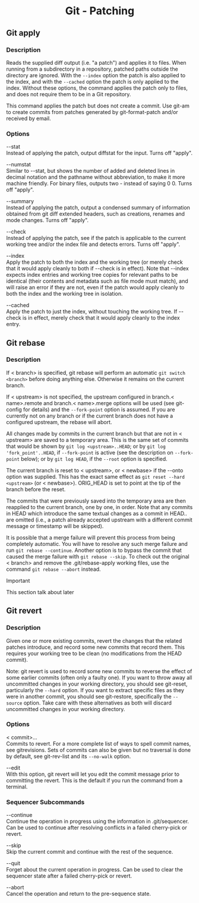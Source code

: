 <link rel="stylesheet" href="../source.css">
<link rel="stylesheet" href="https://cdn.jsdelivr.net/npm/bootstrap-icons@1.5.0/font/bootstrap-icons.css">

<h1 style="text-align:center">Git - Patching</h1>

## Git apply

### Description
Reads the supplied diff output (i.e. "a patch") and applies it to files. When running from a subdirectory in a repository, patched paths outside the directory are ignored. With the `--index` option the patch is also applied to the index, and with the `--cached` option the patch is only applied to the index. Without these options, the command applies the patch only to files, and does not require them to be in a Git repository.

This command applies the patch but does not create a commit. Use git-am to create commits from patches generated by git-format-patch and/or received by email.

### Options
<code1>--stat</code1></br>
Instead of applying the patch, output diffstat for the input. Turns off "apply".

<code1>--numstat</code1></br>
Similar to --stat, but shows the number of added and deleted lines in decimal notation and the pathname without abbreviation, to make it more machine friendly. For binary files, outputs two - instead of saying 0 0. Turns off "apply".

<code1>--summary</code1></br>
Instead of applying the patch, output a condensed summary of information obtained from git diff extended headers, such as creations, renames and mode changes. Turns off "apply".

<code1>--check</code1></br>
Instead of applying the patch, see if the patch is applicable to the current working tree and/or the index file and detects errors. Turns off "apply".

<code1>--index</code1></br>
Apply the patch to both the index and the working tree (or merely check that it would apply cleanly to both if --check is in effect). Note that <code1>--index expects index entries and working tree copies for relevant paths to be identical (their contents and metadata such as file mode must match), and will raise an error if they are not, even if the patch would apply cleanly to both the index and the working tree in isolation.

<code1>--cached</code1></br>
Apply the patch to just the index, without touching the working tree. If --check is in effect, merely check that it would apply cleanly to the index entry.

## Git rebase

### Description
If < branch> is specified, git rebase will perform an automatic `git switch <branch>` before doing anything else. Otherwise it remains on the current branch.

If < upstream> is not specified, the upstream configured in branch.< name>.remote and branch.< name>.merge options will be used (see git-config for details) and the `--fork-point` option is assumed. If you are currently not on any branch or if the current branch does not have a configured upstream, the rebase will abort.

All changes made by commits in the current branch but that are not in < upstream> are saved to a temporary area. This is the same set of commits that would be shown by `git log <upstream>..HEAD`; or by `git log 'fork_point'..HEAD`, if `--fork-point` is active (see the description on `--fork-point` below); or by `git log HEAD`, if the `--root` option is specified.

The current branch is reset to < upstream>, or < newbase> if the --onto option was supplied. This has the exact same effect as `git reset --hard <upstream>` (or < newbase>). ORIG_HEAD is set to point at the tip of the branch before the reset.

The commits that were previously saved into the temporary area are then reapplied to the current branch, one by one, in order. Note that any commits in HEAD which introduce the same textual changes as a commit in HEAD..<upstream> are omitted (i.e., a patch already accepted upstream with a different commit message or timestamp will be skipped).

It is possible that a merge failure will prevent this process from being completely automatic. You will have to resolve any such merge failure and run `git rebase --continue`. Another option is to bypass the commit that caused the merge failure with `git rebase --skip`. To check out the original < branch> and remove the .git/rebase-apply working files, use the command `git rebase --abort` instead.

> [!IMPORTANT]
> This section talk about later

## Git revert

### Description
Given one or more existing commits, revert the changes that the related patches introduce, and record some new commits that record them. This requires your working tree to be clean (no modifications from the HEAD commit).

Note: git revert is used to record some new commits to reverse the effect of some earlier commits (often only a faulty one). If you want to throw away all uncommitted changes in your working directory, you should see git-reset, particularly the `--hard` option. If you want to extract specific files as they were in another commit, you should see git-restore, specifically the `--source` option. Take care with these alternatives as both will discard uncommitted changes in your working directory.

### Options
<code1>< commit>…​</code1></br>
Commits to revert. For a more complete list of ways to spell commit names, see gitrevisions. Sets of commits can also be given but no traversal is done by default, see git-rev-list and its `--no-walk` option.

<code1>--edit</code1></br>
With this option, git revert will let you edit the commit message prior to committing the revert. This is the default if you run the command from a terminal.

### Sequencer Subcommands
<code1>--continue</code1></br>
Continue the operation in progress using the information in .git/sequencer. Can be used to continue after resolving conflicts in a failed cherry-pick or revert.

<code1>--skip</code1></br>
Skip the current commit and continue with the rest of the sequence.

<code1>--quit</code1></br>
Forget about the current operation in progress. Can be used to clear the sequencer state after a failed cherry-pick or revert.

<code1>--abort</code1></br>
Cancel the operation and return to the pre-sequence state.















